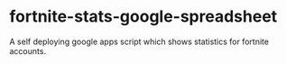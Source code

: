 # fortnite-stats-google-spreadsheet
A self deploying google apps script which shows statistics for fortnite accounts.
